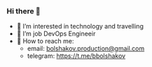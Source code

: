 ### Hi there 👋

- 👀 I’m interested in technology and travelling
- 🌱 I’m job DevOps Engineeir
- 💬 How to reach me:
  - email: bolshakov.production@gmail.com
  - telegram: https://t.me/bbolshakov
